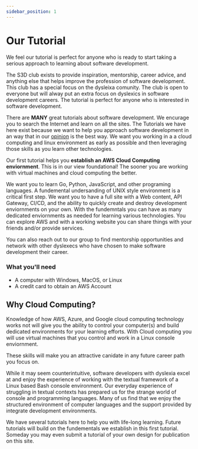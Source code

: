 ```yaml
---
sidebar_position: 1
---
```


# Our Tutorial
We feel our tutorial is perfect for anyone who is ready to start taking a
serious approach to learning about software development.

The S3D club exists to provide inspiration, mentorship, career advice, and
anything else that helps improve the profession of software development. This
club has a special focus on the dysleixa comunity. The club is open to everyone
but will alway put an extra focus on dyslexics in software development careers.
The tutorial is perfect for anyone who is interested in software development.

There are **MANY** great tutorials about software development. We encurage you
to search the Internet and learn on all the sites. The Tutorials we have here
exist because we want to help you approach software development in an way that
in our [opinion](.) is the best way. We want you working in a a cloud computing
and linux environment as early as possible and then leveraging those skills as
you learn other technologies.

Our first tutorial helps you **establish an AWS Cloud Computing enviornment**.
This is in our view foundational! The sooner you are working with virtual
machines and cloud computing the better.

We want you to learn Go, Python, JavaScript, and other programing languages. A
fundemental undersanding of UNIX style environment is a critical first step. We
want you to have a full site with a Web content, API Gateway, CI/CD, and the
ability to quickly create and destroy development enviornments on your own.
With the fundemntals you can have as many dedicated enviornments as needed for
learning various technologies. You can explore AWS and with a working website
you can share things with your friends and/or provide services.

You can also reach out to our group to find mentorship opportunities and
network with other dyslexecs who have chosen to make software development their
career.

### What you'll need
- A computer with Windows, MacOS, or Linux
- A credit card to obtain an AWS Account

## Why Cloud Computing?
Knowledge of how AWS, Azure, and Google cloud computing technology works not
will give you the ability to control your computer(s) and build dedicated
environments for your learning efforts. With Cloud computing you will use
virtual machines that you control and work in a Linux console enviornment.

These skills will make you an attractive canidate in any future career path you
focus on.

While it may seem counterintuitive, software developers with dyslexia excel at
and enjoy the experience of working with the textual framework of a Linux based
Bash console environment. Our everyday experience of struggling in textual
contexts has prepared us for the strange world of console and programming
languages. Many of us find that we enjoy the structured environment of computer
languages and the support provided by integrate development environments.

We have several tutorials here to help you with life-long learning. Future
tutorials will build on the fundementals we establish in this first tutorial.
Someday you may even submit a tutorial of your own design for publication on
this site.
